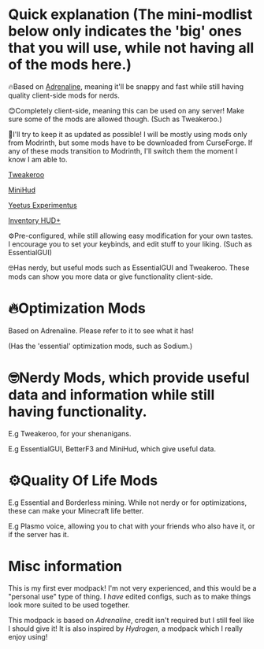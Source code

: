 # Quick explanation (The mini-modlist below only indicates the 'big' ones that you will use, while not having all of the mods here.)
🔥Based on [Adrenaline](https://modrinth.com/modpack/adrenaline), meaning it'll be snappy and fast while still having quality client-side mods for nerds.

😊Completely client-side, meaning this can be used on any server! Make sure some of the mods are allowed though. (Such as Tweakeroo.)

🤞I'll try to keep it as updated as possible! I will be mostly using mods only from Modrinth, but some mods have to be downloaded from CurseForge. If any of these mods transition to Modrinth, I'll switch them the moment I know I am able to.

 [Tweakeroo](https://www.curseforge.com/minecraft/mc-mods/tweakeroo)

[MiniHud](https://www.curseforge.com/minecraft/mc-mods/minihud)

[Yeetus Experimentus](https://www.curseforge.com/minecraft/mc-mods/yeetusexperimentus)

[Inventory HUD+](https://www.curseforge.com/minecraft/mc-mods/inventory-hud-forge)

⚙️Pre-configured, while still allowing easy modification for your own tastes. I encourage you to set your keybinds, and edit stuff to your liking. (Such as EssentialGUI)

🤓Has nerdy, but useful mods such as EssentialGUI and Tweakeroo. These mods can show you more data or give functionality client-side.

# 🔥Optimization Mods
Based on Adrenaline. Please refer to it to see what it has!

(Has the 'essential' optimization mods, such as Sodium.)

# 🤓Nerdy Mods, which provide useful data and information while still having functionality.
E.g Tweakeroo, for your shenanigans.

E.g EssentialGUI, BetterF3 and MiniHud, which give useful data.

# ⚙️Quality Of Life Mods
E.g Essential and Borderless mining. While not nerdy or for optimizations, these can make your Minecraft life better.

E.g Plasmo voice, allowing you to chat with your friends who also have it, or if the server has it.

# Misc information

This is my first ever modpack! I'm not very experienced, and this would be a "personal use" type of thing. I _have_ edited configs, such as to make things look more suited to be used together.

This modpack is based on  _Adrenaline_, credit isn't required but I still feel like I should give it! It is also inspired by _Hydrogen_, a modpack which I really enjoy using!
